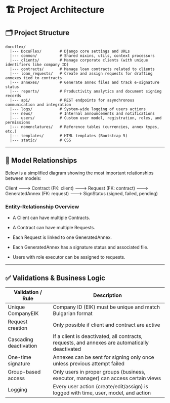 # 🏗 Project Architecture

## 🗂️ Project Structure

```
docuflex/
  |--- DocuFlex/        # Django core settings and URLs
  |--- common/          # Shared mixins, utils, context processors
  |--- clients/         # Manage corporate clients (with unique identifiers like company ID)
  |--- contracts/       # Manage loan contracts related to clients
  |--- loan_requests/   # Create and assign requests for drafting annexes tied to contracts
  |--- annexes/         # Generate annex files and track e-signature status
  |--- reports/         # Productivity analytics and document signing records
  |--- api/             # REST endpoints for asynchronous communication and integration
  |--- logs/            # System-wide logging of users actions
  |--- news/            # Internal announcements and notifications
  |--- users/           # Custom user model, registration, roles, and permissions
  |--- nomenclatures/	# Reference tables (currencies, annex types, etc.)
  |--- templates/       # HTML templates (Bootstrap 5)
  |--- static/          # CSS 

```
---



## 🔗 Model Relationships

Below is a simplified diagram showing the most important relationships between models:


Client  --->  Contract (FK: client)  --->   Request (FK: contract)  --->   GeneratedAnnex (FK: request) --->  SignStatus (signed, failed, pending)


### Entity-Relationship Overview

* A Client can have multiple Contracts.

* A Contract can have multiple Requests.

* Each Request is linked to one GeneratedAnnex.

* Each GeneratedAnnex has a signature status and associated file.

* Users with role executor can be assigned to requests.

---
## ✅ Validations & Business Logic

| Validation / Rule        | Description        |
|-----------------|-----------------|
| Unique CompanyEIK	   | Company ID (EIK) must be unique and match Bulgarian format   |
| Request creation        | Only possible if client and contract are active   |
| Cascading deactivation  | If a client is deactivated, all contracts, requests, and annexes are automatically deactivated   |
| One-time signature      | Annexes can be sent for signing only once unless previous attempt failed   |
| Group-based access      | Only users in proper groups (business, executor, manager) can access certain views   |
| Logging   | Every user action (create/edit/assign) is logged with time, user, model, and action   |

